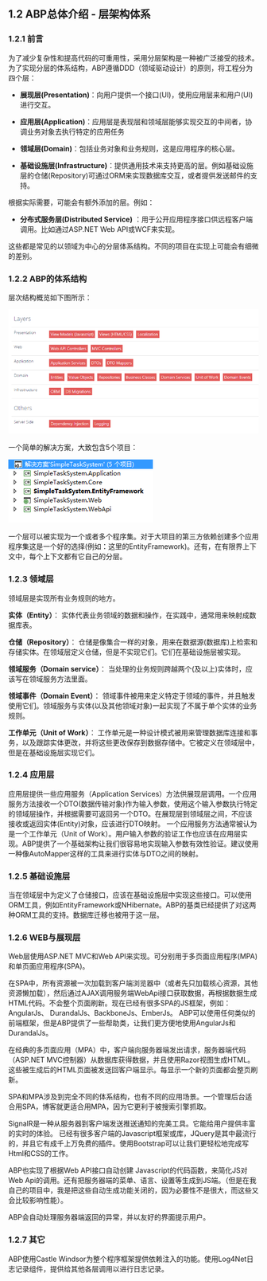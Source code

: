 ## 1.2 ABP总体介绍 - 层架构体系

### 1.2.1 前言

为了减少复杂性和提高代码的可重用性，采用分层架构是一种被广泛接受的技术。为了实现分层的体系结构，ABP遵循DDD（领域驱动设计）的原则，将工程分为四个层：

* **展现层(Presentation)**：向用户提供一个接口(UI)，使用应用层来和用户(UI)进行交互。

* **应用层(Application)**：应用层是表现层和领域层能够实现交互的中间者，协调业务对象去执行特定的应用任务

* **领域层(Domain)**：包括业务对象和业务规则，这是应用程序的核心层。

* **基础设施层(Infrastructure)**：提供通用技术来支持更高的层。例如基础设施层的仓储(Repository)可通过ORM来实现数据库交互，或者提供发送邮件的支持。

根据实际需要，可能会有额外添加的层。例如：

* **分布式服务层(Distributed Service)** ：用于公开应用程序接口供远程客户端调用。比如通过ASP.NET Web API或WCF来实现。

这些都是常见的以领域为中心的分层体系结构。不同的项目在实现上可能会有细微的差别。

### 1.2.2 ABP的体系结构

层次结构概览如下图所示：

![](../images/1.2.1.png)

一个简单的解决方案，大致包含5个项目：

![](../images/1.2.2.png)

一个层可以被实现为一个或者多个程序集。对于大项目的第三方依赖创建多个应用程序集这是一个好的选择(例如：这里的EntityFramework)。还有，在有限界上下文中，每个上下文都有它自己的分层。

### 1.2.3 领域层

领域层是实现所有业务规则的地方。

**实体（Entity）**：
实体代表业务领域的数据和操作，在实践中，通常用来映射成数据库表。

**仓储（Repository）**：
仓储是像集合一样的对象，用来在数据源(数据库)上检索和存储实体。在领域层定义仓储，但是不实现它们。它们在基础设施层被实现。

**领域服务（Domain service）**：
当处理的业务规则跨越两个(及以上)实体时，应该写在领域服务方法里面。

**领域事件（Domain Event）**：
领域事件被用来定义特定于领域的事件，并且触发使用它们。领域服务与实体(以及其他领域对象)一起实现了不属于单个实体的业务规则。

**工作单元（Unit of Work）**：
工作单元是一种设计模式被用来管理数据库连接和事务，以及跟踪实体更改，并将这些更改保存到数据存储中。它被定义在领域层中，但是在基础设施层实现它们。

### 1.2.4 应用层

应用层提供一些应用服务（Application Services）方法供展现层调用。一个应用服务方法接收一个DTO(数据传输对象)作为输入参数，使用这个输入参数执行特定的领域层操作，并根据需要可返回另一个DTO。在展现层到领域层之间，不应该接收或返回实体(Entity)对象，应该进行DTO映射。
一个应用服务方法通常被认为是一个工作单元（Unit of Work）。用户输入参数的验证工作也应该在应用层实现。ABP提供了一个基础架构让我们很容易地实现输入参数有效性验证。建议使用一种像AutoMapper这样的工具来进行实体与DTO之间的映射。

### 1.2.5 基础设施层

当在领域层中为定义了仓储接口，应该在基础设施层中实现这些接口。可以使用ORM工具，例如EntityFramework或NHibernate。ABP的基类已经提供了对这两种ORM工具的支持。数据库迁移也被用于这一层。

### 1.2.6 WEB与展现层
Web层使用ASP.NET MVC和Web API来实现。可分别用于多页面应用程序(MPA)和单页面应用程序(SPA)。

在SPA中，所有资源被一次加载到客户端浏览器中（或者先只加载核心资源，其他资源懒加载），然后通过AJAX调用服务端WebApi接口获取数据，再根据数据生成HTML代码。不会整个页面刷新。现在已经有很多SPA的JS框架，例如： AngularJs、 DurandalJs、BackboneJs、EmberJs。 ABP可以使用任何类似的前端框架，但是ABP提供了一些帮助类，让我们更方便地使用AngularJs和DurandalJs。

在经典的多页面应用（MPA）中，客户端向服务器端发出请求，服务器端代码（ASP.NET MVC控制器）从数据库获得数据，并且使用Razor视图生成HTML。这些被生成后的HTML页面被发送回客户端显示。每显示一个新的页面都会整页刷新。

SPA和MPA涉及到完全不同的体系结构，也有不同的应用场景。一个管理后台适合用SPA，博客就更适合用MPA，因为它更利于被搜索引擎抓取。

SignalR是一种从服务器到客户端发送推送通知的完美工具。它能给用户提供丰富的实时的体验。
已经有很多客户端的Javascript框架或库，JQuery是其中最流行的，并且它有成千上万免费的插件。使用Bootstrap可以让我们更轻松地完成写Html和CSS的工作。

ABP也实现了根据Web API接口自动创建 Javascript的代码函数，来简化JS对Web Api的调用。还有把服务器端的菜单、语言、设置等生成到JS端。（但是在我自己的项目中，我是把这些自动生成功能关闭的，因为必要性不是很大，而这些又会比较影响性能）。

ABP会自动处理服务器端返回的异常，并以友好的界面提示用户。

### 1.2.7 其它
ABP使用Castle Windsor为整个程序框架提供依赖注入的功能。使用Log4Net日志记录组件，提供给其他各层调用以进行日志记录。
